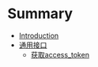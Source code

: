 # Summary

* [Introduction](README.md)
* [通用接口](chapter1.md)
   * [获取access_token](access_token.md)

